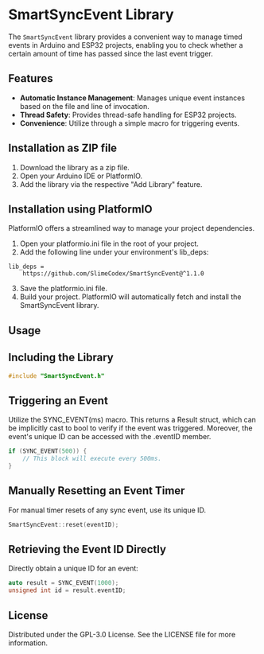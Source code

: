 # SmartSyncEvent Library

The `SmartSyncEvent` library provides a convenient way to manage timed events in Arduino and ESP32 projects, enabling you to check whether a certain amount of time has passed since the last event trigger.

## Features

- **Automatic Instance Management**: Manages unique event instances based on the file and line of invocation.
- **Thread Safety**: Provides thread-safe handling for ESP32 projects.
- **Convenience**: Utilize through a simple macro for triggering events.

## Installation as ZIP file

1. Download the library as a zip file.
2. Open your Arduino IDE or PlatformIO.
3. Add the library via the respective "Add Library" feature.

## Installation using PlatformIO

PlatformIO offers a streamlined way to manage your project dependencies.

1. Open your platformio.ini file in the root of your project.
2. Add the following line under your environment's lib_deps:

```
lib_deps =
    https://github.com/SlimeCodex/SmartSyncEvent@^1.1.0
```

3. Save the platformio.ini file.
4. Build your project. PlatformIO will automatically fetch and install the SmartSyncEvent library.

## Usage

## Including the Library

```cpp
#include "SmartSyncEvent.h"
```

## Triggering an Event

Utilize the SYNC_EVENT(ms) macro. This returns a Result struct, which can be implicitly cast to bool to verify if the event was triggered. Moreover, the event's unique ID can be accessed with the .eventID member.

```cpp
if (SYNC_EVENT(500)) {
    // This block will execute every 500ms.
}
```

## Manually Resetting an Event Timer

For manual timer resets of any sync event, use its unique ID.

```cpp
SmartSyncEvent::reset(eventID);
```

## Retrieving the Event ID Directly

Directly obtain a unique ID for an event:

```cpp
auto result = SYNC_EVENT(1000);
unsigned int id = result.eventID;
```

## License

Distributed under the GPL-3.0 License. See the LICENSE file for more information.